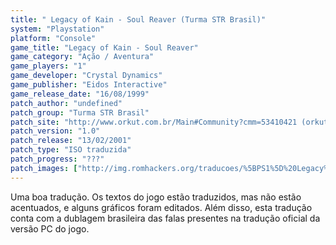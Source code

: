 ```yaml
---
title: " Legacy of Kain - Soul Reaver (Turma STR Brasil)"
system: "Playstation"
platform: "Console"
game_title: "Legacy of Kain - Soul Reaver"
game_category: "Ação / Aventura"
game_players: "1"
game_developer: "Crystal Dynamics"
game_publisher: "Eidos Interactive"
game_release_date: "16/08/1999"
patch_author: "undefined"
patch_group: "Turma STR Brasil"
patch_site: "http://www.orkut.com.br/Main#Community?cmm=53410421 (orkut)"
patch_version: "1.0"
patch_release: "13/02/2001"
patch_type: "ISO traduzida"
patch_progress: "???"
patch_images: ["http://img.romhackers.org/traducoes/%5BPS1%5D%20Legacy%20of%20Kain%20-%20Soul%20Reaver%20-%20Turma%20STR%20Brasil%20-%201.jpg","http://img.romhackers.org/traducoes/%5BPS1%5D%20Legacy%20of%20Kain%20-%20Soul%20Reaver%20-%20Turma%20STR%20Brasil%20-%202.jpg","http://img.romhackers.org/traducoes/%5BPS1%5D%20Legacy%20of%20Kain%20-%20Soul%20Reaver%20-%20Turma%20STR%20Brasil%20-%203.jpg"]
---
```

Uma boa tradução. Os textos do jogo estão traduzidos, mas não estão acentuados, e alguns gráficos foram editados. Além disso, esta tradução conta com a dublagem brasileira das falas presentes na tradução oficial da versão PC do jogo.